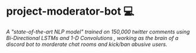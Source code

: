 # project-moderator-bot 💻

<em>A "state-of-the-art NLP model" trained on 150,000 twitter comments using Bi-Directional LSTMs and 1-D Convolutions , working as the brain of a discord bot to morderate chat rooms and kick/ban abusive users.</em>
